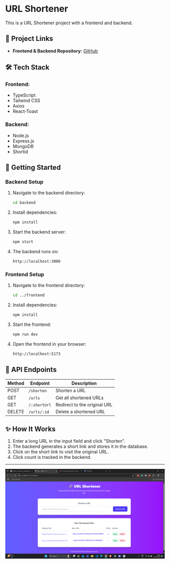 # URL Shortener

This is a URL Shortener project with a frontend and backend.

## 🔗 Project Links
- **Frontend & Backend Repository:** [GitHub](https://github.com/ShyamGuna77/Url_Shortner)

## 🛠 Tech Stack
### Frontend:
- TypeScript
- Tailwind CSS
- Axios
- React-Toast

### Backend:
- Node.js
- Express.js
- MongoDB
- Shortid

## 🚀 Getting Started

### Backend Setup
1. Navigate to the backend directory:
   ```sh
   cd backend
   ```
2. Install dependencies:
   ```sh
   npm install
   ```
3. Start the backend server:
   ```sh
   npm start
   ```
4. The backend runs on:
   ```sh
   http://localhost:3000
   ```

### Frontend Setup
1. Navigate to the frontend directory:
   ```sh
   cd ../frontend
   ```
2. Install dependencies:
   ```sh
   npm install
   ```
3. Start the frontend:
   ```sh
   npm run dev
   ```
4. Open the frontend in your browser:
   ```sh
   http://localhost:5173
   ```

## 📌 API Endpoints
| Method | Endpoint       | Description                    |
|--------|---------------|--------------------------------|
| POST   | `/shorten`    | Shorten a URL                 |
| GET    | `/urls`       | Get all shortened URLs        |
| GET    | `/:shortUrl`  | Redirect to the original URL  |
| DELETE | `/urls/:id`   | Delete a shortened URL        |

## ✨ How It Works
1. Enter a long URL in the input field and click "Shorten".
2. The backend generates a short link and stores it in the database.
3. Click on the short link to visit the original URL.
4. Click count is tracked in the backend.

---

![Screenshot](./public/Screenshot%20(105).png)
